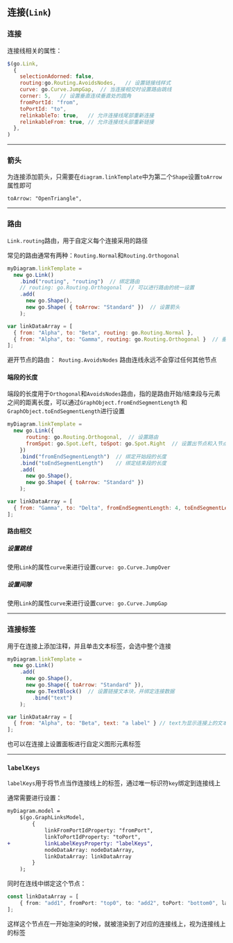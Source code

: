 ## 连接(`Link`)

### 连接

连接线相关的属性：

```js
$(go.Link,
  {
    selectionAdorned: false, 
    routing:go.Routing.AvoidsNodes,   // 设置链接线样式
    curve: go.Curve.JumpGap,  // 当连接相交时设置路由跳线 
    corner: 5,   // 设置垂直连续垂直处的圆角
    fromPortId: "from", 
    toPortId: "to", 
    relinkableTo: true,   // 允许连接线尾部重新连接
    relinkableFrom: true, // 允许连接线头部重新链接
  },
)
```

***

### 箭头

为连接添加箭头，只需要在`diagram.linkTemplate`中为第二个`Shape`设置`toArrow`属性即可

`toArrow: "OpenTriangle",`

***

### 路由

`Link.routing`路由，用于自定义每个连接采用的路径

常见的路由通常有两种：`Routing.Normal`和`Routing.Orthogonal`

```js
myDiagram.linkTemplate =
  new go.Link()
    .bind("routing", "routing")  // 绑定路由
	// routing: go.Routing.Orthogonal  // 可以进行路由的统一设置
    .add(
      new go.Shape(),
      new go.Shape( { toArrow: "Standard" })  // 设置箭头
    );

var linkDataArray = [
  { from: "Alpha", to: "Beta", routing: go.Routing.Normal },
  { from: "Alpha", to: "Gamma", routing: go.Routing.Orthogonal }  // 垂直拐外的路由
];
```

避开节点的路由：` Routing.AvoidsNodes`  路由连线永远不会穿过任何其他节点

#### 端段的长度

端段的长度用于`Orthogonal`和`AvoidsNodes`路由，指的是路由开始/结束段与元素之间的距离长度，可以通过`GraphObject.fromEndSegmentLength` 和 `GraphObject.toEndSegmentLength`进行设置

```js
myDiagram.linkTemplate =
  new go.Link({
      routing: go.Routing.Orthogonal,  // 设置路由
      fromSpot: go.Spot.Left, toSpot: go.Spot.Right  // 设置出节点和入节点的方向
    })
    .bind("fromEndSegmentLength")  // 绑定开始段的长度
    .bind("toEndSegmentLength")    // 绑定结束段的长度
    .add(
      new go.Shape(),
      new go.Shape( { toArrow: "Standard" })
    );

var linkDataArray = [
  { from: "Gamma", to: "Delta", fromEndSegmentLength: 4, toEndSegmentLength: 30 },
];
```

#### 路由相交

##### 设置跳线

使用`Link`的属性`curve`来进行设置`curve: go.Curve.JumpOver`

##### 设置间隙

使用`Link`的属性`curve`来进行设置`curve: go.Curve.JumpGap`

***

### 连接标签

用于在连接上添加注释，并且单击文本标签，会选中整个连接

```js
myDiagram.linkTemplate =
  new go.Link()
    .add(
      new go.Shape(),                           
      new go.Shape({ toArrow: "Standard" }),  
      new go.TextBlock()  // 设置链接文本块，并绑定连接数据
        .bind("text")
    );

var linkDataArray = [
  { from: "Alpha", to: "Beta", text: "a label" } // text为显示连接上的文本
];
```

也可以在连接上设置面板进行自定义图形元素标签

***

### `labelKeys`

`labelKeys`用于将节点当作连接线上的标签，通过唯一标识符`key`绑定到连接线上

通常需要进行设置：

```diff
myDiagram.model =
    $(go.GraphLinksModel,
        {
            linkFromPortIdProperty: "fromPort",
            linkToPortIdProperty: "toPort",
+           linkLabelKeysProperty: "labelKeys",
            nodeDataArray: nodeDataArray,
            linkDataArray: linkDataArray 
        }
    );
```

同时在连线中绑定这个节点：

```ts
const linkDataArray = [
    { from: "add1", fromPort: "top0", to: "add2", toPort: "bottom0", labelKeys: ["pipe1"] },
];
```

这样这个节点在一开始渲染的时候，就被渲染到了对应的连接线上，视为连接线上的标签

